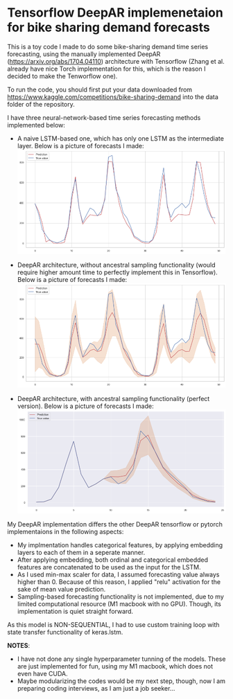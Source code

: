 # Tensorflow DeepAR implemenetaion for bike sharing demand forecasts

This is a toy code I made to do some bike-sharing demand time series forecasting, using the manually implemented DeepAR (https://arxiv.org/abs/1704.04110) architecture with Tensorflow (Zhang et al. already have nice Torch implementation for this, which is the reason I decided to make the Tenworflow one).

To run the code, you should first put your data downloaded from https://www.kaggle.com/competitions/bike-sharing-demand into the data folder of the repository.

I have three neural-network-based time series forecasting methods implemented below:

* A naive LSTM-based one, which has only one LSTM as the intermediate layer. Below is a picture of forecasts I made:
![LSTM result](lstm.png?raw=true "LSTM forecasting picture")

* DeepAR architecture, without ancestral sampling functionality (would require higher amount time to perfectly implement this in Tensorflow). Below is a picture of forecasts I made:
![DeepAR result](deepar.png?raw=true "DeepAR-pseudo forecasting picture")

* DeepAR architecture, with ancestral sampling functionality (perfect version). Below is a picture of forecasts I made:
![DeepARperfect result](deepar_perfect.png?raw=true "DeepAR forecasting picture")

My DeepAR implementation differs the other DeepAR tensorflow or pytorch implementaions in the following aspects:
* My implmentation handles categorical features, by applying embedding layers to each of them in a seperate manner.
* After applying embedding, both ordinal and categorical embedded features are concatenated to be used as the input for the LSTM.
* As I used min-max scaler for data, I assumed forecasting value always higher than 0. Because of this reason, I applied "relu" activation for the sake of mean value prediction.
* Sampling-based forecasting functionality is not implemented, due to my limited computational resource (M1 macbook with no GPU). Though, its implementation is quiet straight forward.

As this model is NON-SEQUENTIAL, I had to use custom training loop with state transfer functionality of keras.lstm.

**NOTES**: 
* I have not done any single hyperparameter tunning of the models. These are just implemented for fun, using my M1 macbook, which does not even have CUDA.
* Maybe modularizing the codes would be my next step, though, now I am preparing coding interviews, as I am just a job seeker...
